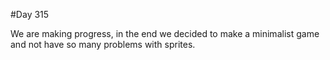 #Day 315


We are making progress, in the end we decided to make a minimalist game and not have so many problems with sprites.
